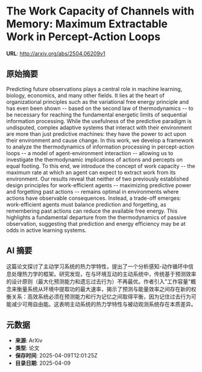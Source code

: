 # The Work Capacity of Channels with Memory: Maximum Extractable Work in Percept-Action Loops

**URL**: http://arxiv.org/abs/2504.06209v1

## 原始摘要

Predicting future observations plays a central role in machine learning,
biology, economics, and many other fields. It lies at the heart of
organizational principles such as the variational free energy principle and has
even been shown -- based on the second law of thermodynamics -- to be necessary
for reaching the fundamental energetic limits of sequential information
processing. While the usefulness of the predictive paradigm is undisputed,
complex adaptive systems that interact with their environment are more than
just predictive machines: they have the power to act upon their environment and
cause change. In this work, we develop a framework to analyze the
thermodynamics of information processing in percept-action loops -- a model of
agent-environment interaction -- allowing us to investigate the thermodynamic
implications of actions and percepts on equal footing. To this end, we
introduce the concept of work capacity -- the maximum rate at which an agent
can expect to extract work from its environment. Our results reveal that
neither of two previously established design principles for work-efficient
agents -- maximizing predictive power and forgetting past actions -- remains
optimal in environments where actions have observable consequences. Instead, a
trade-off emerges: work-efficient agents must balance prediction and
forgetting, as remembering past actions can reduce the available free energy.
This highlights a fundamental departure from the thermodynamics of passive
observation, suggesting that prediction and energy efficiency may be at odds in
active learning systems.


## AI 摘要

这篇论文探讨了主动学习系统的热力学特性，提出了一个分析感知-动作循环中信息处理热力学的框架。研究发现，在与环境互动的主动系统中，传统基于预测效率的设计原则（最大化预测能力和遗忘过去行为）不再最优。作者引入"工作容量"概念来衡量系统从环境中提取功的最大速率，揭示了预测与能量效率之间存在新的权衡关系：高效系统必须在预测能力和行为记忆之间取得平衡，因为记住过去行为可能减少可用自由能。这表明主动系统的热力学特性与被动观测系统存在本质差异。

## 元数据

- **来源**: ArXiv
- **类型**: 论文
- **保存时间**: 2025-04-09T12:01:25Z
- **目录日期**: 2025-04-09
